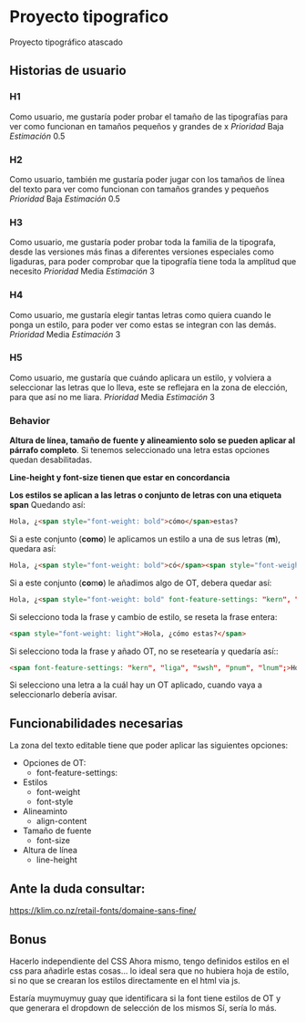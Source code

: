 # Proyecto tipografico
Proyecto tipográfico atascado


## Historias de usuario
### H1
Como usuario, me gustaría poder probar el tamaño de las tipografías para ver como funcionan en tamaños pequeños y grandes de x
*Prioridad* Baja
*Estimación* 0.5

### H2
Como usuario, también me gustaría poder jugar con los tamaños de línea del texto para ver como funcionan con tamaños grandes y pequeños
*Prioridad* Baja
*Estimación* 0.5

### H3
Como usuario, me gustaría poder probar toda la familia de la tipografa, desde las versiones más finas a diferentes versiones especiales como ligaduras, para poder comprobar que la tipografía tiene toda la amplitud que necesito
*Prioridad* Media
*Estimación* 3

### H4
Como usuario, me gustaría elegir tantas letras como quiera cuando le ponga un estilo, para poder ver como estas se integran con las demás.
*Prioridad* Media
*Estimación* 3

### H5
Como usuario, me gustaría que cuándo aplicara un estilo, y volviera a seleccionar las letras que lo lleva, este se reflejara en la zona de elección, para que así no me liara.
*Prioridad* Media
*Estimación* 3

### Behavior

**Altura de línea, tamaño de fuente y alineamiento solo se pueden aplicar al párrafo completo**. Si tenemos seleccionado una letra estas opciones quedan desabilitadas.

**Line-height y font-size tienen que estar en concordancia**

**Los estilos se aplican a las letras o conjunto de letras con una etiqueta span** 
Quedando así:

```html
Hola, ¿<span style="font-weight: bold">cómo</span>estas?
```

Si a este conjunto (**como**) le aplicamos un estilo a una de sus letras (**m**), quedara así:
```html
Hola, ¿<span style="font-weight: bold">có</span><span style="font-weight: regular">m</span><span style="font-weight: bold">o</span> estas?
```

Si a este conjunto (**co**m**o**) le añadimos algo de OT, debera quedar así:
```html
Hola, ¿<span style="font-weight: bold" font-feature-settings: "kern", "liga", "swsh", "pnum", "lnum";>có</span><span font-feature-settings: "kern", "liga", "swsh", "pnum", "lnum"; style="font-weight: regular">m</span><span font-feature-settings: "kern", "liga", "swsh", "pnum", "lnum"; style="font-weight: bold">o</span> estas?
```

Si selecciono toda la frase y cambio de estilo, se reseta la frase entera:
```html
<span style="font-weight: light">Hola, ¿cómo estas?</span>
```


Si selecciono toda la frase y añado OT, no se resetearía y quedaría así::
```html
<span font-feature-settings: "kern", "liga", "swsh", "pnum", "lnum";>Hola, ¿</span><span style="font-weight: bold" font-feature-settings: "kern", "liga", "swsh", "pnum", "lnum";>có</span><span font-feature-settings: "kern", "liga", "swsh", "pnum", "lnum"; style="font-weight: regular">m</span><span font-feature-settings: "kern", "liga", "swsh", "pnum", "lnum"; style="font-weight: bold">o</span> <span style="font-weight: bold" font-feature-settings: "kern", "liga", "swsh", "pnum", "lnum";>estas?</span>
```

Si selecciono una letra a la cuál hay un OT aplicado, cuando vaya a seleccionarlo debería avisar.

## Funcionabilidades necesarias
La zona del texto editable tiene que poder aplicar las siguientes opciones:

* Opciones de OT:
  * font-feature-settings:
* Estilos
  * font-weight
  * font-style
* Alineaminto
  * align-content
* Tamaño de fuente
  * font-size
* Altura de línea
  * line-height

## Ante la duda consultar:
https://klim.co.nz/retail-fonts/domaine-sans-fine/

## Bonus

Hacerlo independiente del CSS Ahora mismo, tengo definidos estilos en el css para añadirle estas cosas... lo ideal sera que no hubiera hoja de estilo, si no que se crearan los estilos directamente en el html via js.

Estaría muymuymuy guay que identificara si la font tiene estilos de OT y que generara el dropdown de selección de los mismos Sí, sería lo más.
